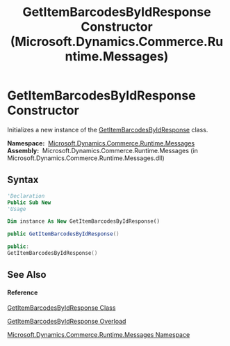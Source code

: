 ﻿---
title: GetItemBarcodesByIdResponse Constructor  (Microsoft.Dynamics.Commerce.Runtime.Messages)
TOCTitle: GetItemBarcodesByIdResponse Constructor
ms:assetid: M:Microsoft.Dynamics.Commerce.Runtime.Messages.GetItemBarcodesByIdResponse.#ctor
ms:mtpsurl: https://technet.microsoft.com/en-us/library/microsoft.dynamics.commerce.runtime.messages.getitembarcodesbyidresponse.getitembarcodesbyidresponse(v=AX.60)
ms:contentKeyID: 62207429
ms.date: 05/18/2015
mtps_version: v=AX.60
dev_langs:
- vb
- csharp
- c++
---

# GetItemBarcodesByIdResponse Constructor

Initializes a new instance of the [GetItemBarcodesByIdResponse](getitembarcodesbyidresponse-class-microsoft-dynamics-commerce-runtime-messages.md) class.

**Namespace:**  [Microsoft.Dynamics.Commerce.Runtime.Messages](microsoft-dynamics-commerce-runtime-messages-namespace.md)  
**Assembly:**  Microsoft.Dynamics.Commerce.Runtime.Messages (in Microsoft.Dynamics.Commerce.Runtime.Messages.dll)

## Syntax

``` vb
'Declaration
Public Sub New
'Usage

Dim instance As New GetItemBarcodesByIdResponse()
```

``` csharp
public GetItemBarcodesByIdResponse()
```

``` c++
public:
GetItemBarcodesByIdResponse()
```

## See Also

#### Reference

[GetItemBarcodesByIdResponse Class](getitembarcodesbyidresponse-class-microsoft-dynamics-commerce-runtime-messages.md)

[GetItemBarcodesByIdResponse Overload](getitembarcodesbyidresponse-constructor-microsoft-dynamics-commerce-runtime-messages.md)

[Microsoft.Dynamics.Commerce.Runtime.Messages Namespace](microsoft-dynamics-commerce-runtime-messages-namespace.md)

